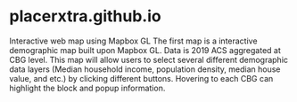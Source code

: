 # placerxtra.github.io
Interactive web map using Mapbox GL
The first map is a interactive demographic map built upon Mapbox GL. Data is 2019 ACS aggregated at CBG level. This map will allow users to select several different demographic data layers (Median household income, population density, median house value, and etc.) by clicking different buttons. Hovering to each CBG can highlight the block and popup information. 
